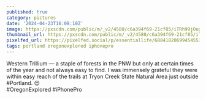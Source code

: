 ```yaml
---
published: true
category: pictures
date: '2024-04-23T16:08:10Z'
image: https://pxscdn.com/public/m/_v2/4580/c6a394f69-21cf85/iTRh99jOugSO/iXqcAm6tH27pzoBsIttFqYRJ85rnQdRtZtMaxNhQ.jpg
thumbnail_url: https://pxscdn.com/public/m/_v2/4580/c6a394f69-21cf85/iTRh99jOugSO/iXqcAm6tH27pzoBsIttFqYRJ85rnQdRtZtMaxNhQ_thumb.jpg
pixelfed_url: https://pixelfed.social/p/essentiallife/688418206994545536
tags: portland oregonexplored iphonepro
---
```


Western Trillium — a staple of forests in the PNW but only at certain times of the year and not always easy to find. I was immensely grateful they were within easy reach of the trails at Tryon Creek State Natural Area just outside #Portland. 😍  
#OregonExplored #iPhonePro